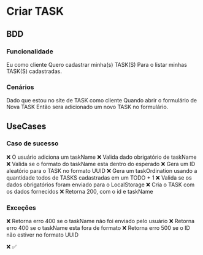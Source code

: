 # Criar TASK

## BDD

### Funcionalidade 

Eu como cliente
Quero cadastrar minha(s) TASK(S)
Para o listar minhas TASK(S) cadastradas.

### Cenários

Dado que estou no site de TASK como cliente
Quando abrir o formulário de Nova TASK
Então sera adicionado um novo TASK no formulário.

## UseCases

### Caso de sucesso

❌ O usuário adiciona um taskName
❌ Valida dado obrigatório de taskName
❌ Valida se o formato do taskName esta dentro do esperado
❌ Gera um ID aleatório para o TASK no formato UUID
❌ Gera um taskOrdination usando a quantidade todos de TASKS cadastradas em um TODO + 1
❌ Valida se os dados obrigatórios foram enviado para o LocalStorage
❌ Cria o TASK com os dados fornecidos
❌ Retorna 200, com o id e taskName

### Exceções

❌ Retorna erro 400 se o taskName não foi enviado pelo usuário
❌ Retorna erro 400 se o taskName esta fora de formato
❌ Retorna erro 500 se o ID não estiver no formato UUID

❌ ✅